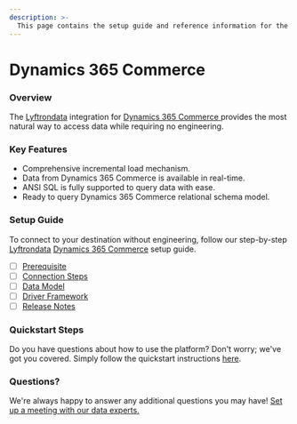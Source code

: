 ```yaml
---
description: >-
  This page contains the setup guide and reference information for the Dynamics 365 Commerce source connector.
---
```


# Dynamics 365 Commerce

### Overview

The [Lyftrondata](https://www.lyftrondata.com/) integration for [Dynamics 365 Commerce](https://www.lyftrondata.com/integration/dynamics-365-commerce/)[ ](https://www.lyftrondata.com/integration/dynamics-365-commerce/)provides the most natural way to access data while requiring no engineering.

### Key Features

* Comprehensive incremental load mechanism.
* Data from Dynamics 365 Commerce is available in real-time.&#x20;
* ANSI SQL is fully supported to query data with ease.
* Ready to query Dynamics 365 Commerce relational schema model.

### Setup Guide

To connect to your destination without engineering, follow our step-by-step [Lyftrondata](https://www.lyftrondata.com/)  [Dynamics 365 Commerce](https://www.lyftrondata.com/integration/dynamics-365-commerce/) setup guide.

* [ ] [Prerequisite](../../commerce-analytics/dynamics-365-commerce/prerequisite.md)
* [ ] [Connection Steps](../../commerce-analytics/dynamics-365-commerce/connection-steps.md)
* [ ] [Data Model](../../commerce-analytics/dynamics-365-commerce/data-model/)
* [ ] [Driver Framework](../../commerce-analytics/dynamics-365-commerce/driver-framework/)
* [ ] [Release Notes](../../commerce-analytics/dynamics-365-commerce/release-notes.md)

### Quickstart Steps

Do you have questions about how to use the platform? Don't worry; we've got you covered. Simply follow the quickstart instructions [here](../../../quickstart-steps.md).

### Questions? <a href="#questions" id="questions"></a>

We're always happy to answer any additional questions you may have! [Set up a meeting with our data experts.](https://www.lyftrondata.com/book-a-meeting/)

